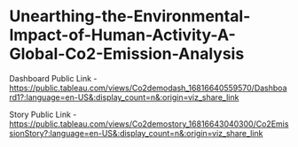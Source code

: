 # Unearthing-the-Environmental-Impact-of-Human-Activity-A-Global-Co2-Emission-Analysis


Dashboard Public Link - https://public.tableau.com/views/Co2demodash_16816640559570/Dashboard1?:language=en-US&:display_count=n&:origin=viz_share_link

Story Public Link - https://public.tableau.com/views/Co2demostory_16816643040300/Co2EmissionStory?:language=en-US&:display_count=n&:origin=viz_share_link

